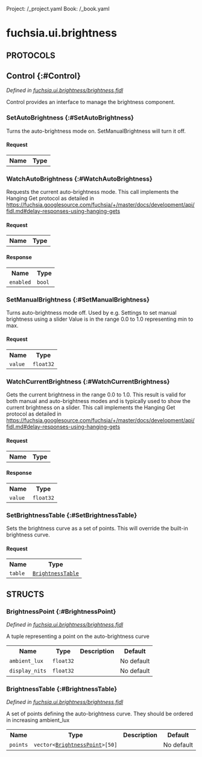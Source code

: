 Project: /_project.yaml
Book: /_book.yaml

# fuchsia.ui.brightness


## **PROTOCOLS**

## Control {:#Control}
*Defined in [fuchsia.ui.brightness/brightness.fidl](https://fuchsia.googlesource.com/fuchsia/+/master/sdk/fidl/fuchsia.ui.brightness/brightness.fidl#13)*

 Control provides an interface to manage the brightness component.

### SetAutoBrightness {:#SetAutoBrightness}

 Turns the auto-brightness mode on.
 SetManualBrightness will turn it off.

#### Request
<table>
    <tr><th>Name</th><th>Type</th></tr>
    </table>



### WatchAutoBrightness {:#WatchAutoBrightness}

 Requests the current auto-brightness mode.
 This call implements the Hanging Get protocol as detailed in
 https://fuchsia.googlesource.com/fuchsia/+/master/docs/development/api/fidl.md#delay-responses-using-hanging-gets

#### Request
<table>
    <tr><th>Name</th><th>Type</th></tr>
    </table>


#### Response
<table>
    <tr><th>Name</th><th>Type</th></tr>
    <tr>
            <td><code>enabled</code></td>
            <td>
                <code>bool</code>
            </td>
        </tr></table>

### SetManualBrightness {:#SetManualBrightness}

 Turns auto-brightness mode off.
 Used by e.g. Settings to set manual brightness using a slider
 Value is in the range 0.0 to 1.0 representing min to max.

#### Request
<table>
    <tr><th>Name</th><th>Type</th></tr>
    <tr>
            <td><code>value</code></td>
            <td>
                <code>float32</code>
            </td>
        </tr></table>



### WatchCurrentBrightness {:#WatchCurrentBrightness}

 Gets the current brightness in the range 0.0 to 1.0.
 This result is valid for both manual and auto-brightness modes and is typically used
 to show the current brightness on a slider.
 This call implements the Hanging Get protocol as detailed in
 https://fuchsia.googlesource.com/fuchsia/+/master/docs/development/api/fidl.md#delay-responses-using-hanging-gets

#### Request
<table>
    <tr><th>Name</th><th>Type</th></tr>
    </table>


#### Response
<table>
    <tr><th>Name</th><th>Type</th></tr>
    <tr>
            <td><code>value</code></td>
            <td>
                <code>float32</code>
            </td>
        </tr></table>

### SetBrightnessTable {:#SetBrightnessTable}

 Sets the brightness curve as a set of points.
 This will override the built-in brightness curve.

#### Request
<table>
    <tr><th>Name</th><th>Type</th></tr>
    <tr>
            <td><code>table</code></td>
            <td>
                <code><a class='link' href='#BrightnessTable'>BrightnessTable</a></code>
            </td>
        </tr></table>





## **STRUCTS**

### BrightnessPoint {:#BrightnessPoint}
*Defined in [fuchsia.ui.brightness/brightness.fidl](https://fuchsia.googlesource.com/fuchsia/+/master/sdk/fidl/fuchsia.ui.brightness/brightness.fidl#42)*



 A tuple representing a point on the auto-brightness curve


<table>
    <tr><th>Name</th><th>Type</th><th>Description</th><th>Default</th></tr><tr>
            <td><code>ambient_lux</code></td>
            <td>
                <code>float32</code>
            </td>
            <td></td>
            <td>No default</td>
        </tr><tr>
            <td><code>display_nits</code></td>
            <td>
                <code>float32</code>
            </td>
            <td></td>
            <td>No default</td>
        </tr>
</table>

### BrightnessTable {:#BrightnessTable}
*Defined in [fuchsia.ui.brightness/brightness.fidl](https://fuchsia.googlesource.com/fuchsia/+/master/sdk/fidl/fuchsia.ui.brightness/brightness.fidl#49)*



 A set of points defining the auto-brightness curve.
 They should be ordered in increasing ambient_lux


<table>
    <tr><th>Name</th><th>Type</th><th>Description</th><th>Default</th></tr><tr>
            <td><code>points</code></td>
            <td>
                <code>vector&lt;<a class='link' href='#BrightnessPoint'>BrightnessPoint</a>&gt;[50]</code>
            </td>
            <td></td>
            <td>No default</td>
        </tr>
</table>













